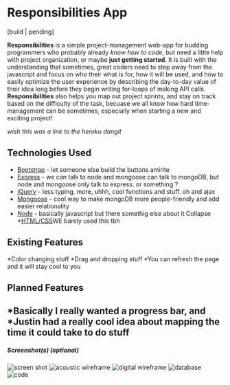 # Responsibilities App

[build | pending]

**Responsibilities** is a simple project-management web-app for budding programmers who probably already _know how to code_, but need a little help with project organization, or maybe __just getting started__. It is built with the understanding that sometimes, great coders need to step away from the javascript and focus on who their what is for, how it will be used, and how to easily optimize the user experience by describing the day-to-day value of their idea long before they begin writing for-loops of making API calls. **Responsibilities** also helps you map out project sprints, and stay on track based on the difficulty of the task, becuase we all know how hard time-management can be sometimes, especially when starting a new and exciting project!

*wish this was a link to the heroku dangit*

## Technologies Used

* [Bootstrap](<https://getbootstrap.com/>) - let someone else build the buttons amirite
* [Express](<http://expressjs.com>) - we can talk to node and mongoose can talk to mongoDB, but node and mongoose only talk to express. or something ?
* [jQuery](http://jquery.com) - less typing, more, uhhh, cool functions and stuff. oh and ajax
* [Mongoose](<https://mongoosejs.com/>) - cool way to make mongoDB more people-friendly and add easier relationality
* [Node](<http://nodejs.org>) - basically javascript but there somethig else about it 
Collapse
*[HTML/CSS](<http://www.google.com>)WE barely used this tbh








## Existing Features

*Color changing stuff
*Drag and dropping stuff
*You can refresh the page and it will stay cool to you



## Planned Features

*Basically I really wanted a progress bar, and
*Justin had a really cool idea about mapping the time it could take to do stuff
---

##### Screenshot(s) (optional)

![screen shot](/public/images/screencap?raw=true "screenshot yeah")
![acoustic wireframe](/public/images/acousticwireframe?raw=true "davids drawing")
![digital wireframe](/public/images/digitalwirefram?raw=true "screenshot yeah")
![database](/public/images/db?raw=true "early database mapping")
![code](/public/images/codesnippet?raw=true "some code ! we wrote this !")